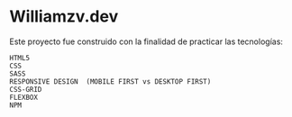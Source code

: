 # Williamzv.dev

Este proyecto fue construido con la finalidad de practicar las tecnologías:

```
HTML5
CSS
SASS
RESPONSIVE DESIGN  (MOBILE FIRST vs DESKTOP FIRST)
CSS-GRID
FLEXBOX
NPM
```

